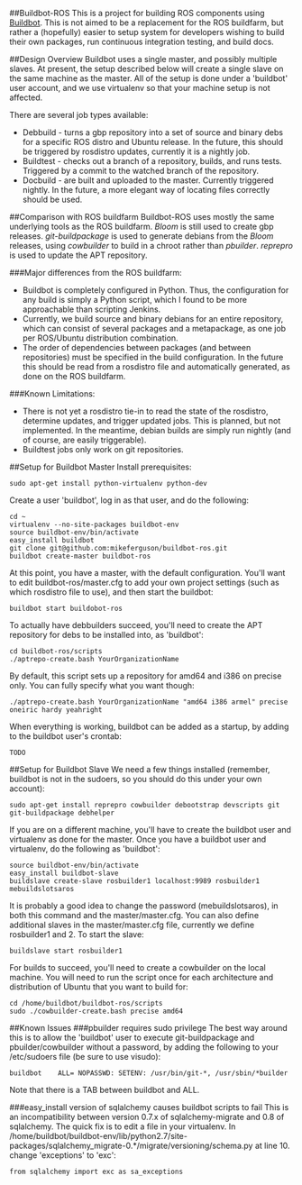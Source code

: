 ##Buildbot-ROS
This is a project for building ROS components using [Buildbot](http://buildbot.net/). This is not
aimed to be a replacement for the ROS buildfarm, but rather a (hopefully) easier to setup system
for developers wishing to build their own packages, run continuous integration testing, and build
docs.

##Design Overview
Buildbot uses a single master, and possibly multiple slaves. At present, the setup described below
will create a single slave on the same machine as the master. All of the setup is done under a
'buildbot' user account, and we use virtualenv so that your machine setup is not affected.

There are several job types available:
 * Debbuild - turns a gbp repository into a set of source and binary debs for a specific ROS distro
   and Ubuntu release. In the future, this should be triggered by rosdistro updates, currently it
   is a nightly job.
 * Buildtest - checks out a branch of a repository, builds, and runs tests. Triggered by a commit
   to the watched branch of the repository.
 * Docbuild - are built and uploaded to the master. Currently triggered nightly. In the future, a
   more elegant way of locating files correctly should be used.

##Comparison with ROS buildfarm
Buildbot-ROS uses mostly the same underlying tools as the ROS buildfarm. _Bloom_ is still used to
create gbp releases. _git-buildpackage_ is used to generate debians from the _Bloom_ releases,
using _cowbuilder_ to build in a chroot rather than _pbuilder_. _reprepro_ is used to update the
APT repository.

###Major differences from the ROS buildfarm:
 * Buildbot is completely configured in Python. Thus, the configuration for any build is simply a
   Python script, which I found to be more approachable than scripting Jenkins.
 * Currently, we build source and binary debians for an entire repository, which can consist of
   several packages and a metapackage, as one job per ROS/Ubuntu distribution combination.
 * The order of dependencies between packages (and between repositories) must be specified in the
   build configuration. In the future this should be read from a rosdistro file and automatically
   generated, as done on the ROS buildfarm.

###Known Limitations:
 * There is not yet a rosdistro tie-in to read the state of the rosdistro, determine updates, and
   trigger updated jobs. This is planned, but not implemented. In the meantime, debian builds are
   simply run nightly (and of course, are easily triggerable).
 * Buildtest jobs only work on git repositories.

##Setup for Buildbot Master
Install prerequisites:

    sudo apt-get install python-virtualenv python-dev

Create a user 'buildbot', log in as that user, and do the following:

    cd ~
    virtualenv --no-site-packages buildbot-env
    source buildbot-env/bin/activate
    easy_install buildbot
    git clone git@github.com:mikeferguson/buildbot-ros.git
    buildbot create-master buildbot-ros

At this point, you have a master, with the default configuration. You'll want to edit
buildbot-ros/master.cfg to add your own project settings (such as which rosdistro file to use),
and then start the buildbot:

    buildbot start buildobot-ros

To actually have debbuilders succeed, you'll need to create the APT repository for debs to be
installed into, as 'buildbot':

    cd buildbot-ros/scripts
    ./aptrepo-create.bash YourOrganizationName

By default, this script sets up a repository for amd64 and i386 on precise only. You can fully
specify what you want though:

    ./aptrepo-create.bash YourOrganizationName "amd64 i386 armel" precise oneiric hardy yeahright

When everything is working, buildbot can be added as a startup, by adding to the buildbot user's
crontab:

    TODO

##Setup for Buildbot Slave
We need a few things installed (remember, buildbot is not in the sudoers, so you should do this
under your own account):

    sudo apt-get install reprepro cowbuilder debootstrap devscripts git git-buildpackage debhelper

If you are on a different machine, you'll have to create the buildbot user and virtualenv as done
for the master. Once you have a buildbot user and virtualenv, do the following as 'buildbot':

    source buildbot-env/bin/activate
    easy_install buildbot-slave
    buildslave create-slave rosbuilder1 localhost:9989 rosbuilder1 mebuildslotsaros

It is probably a good idea to change the password (mebuildslotsaros), in both this command and the
master/master.cfg. You can also define additional slaves in the master/master.cfg file, currently
we define rosbuilder1 and 2. To start the slave:

    buildslave start rosbuilder1

For builds to succeed, you'll need to create a cowbuilder on the local machine. You will need to
run the script once for each architecture and distribution of Ubuntu that you want to build for:

    cd /home/buildbot/buildbot-ros/scripts
    sudo ./cowbuilder-create.bash precise amd64

##Known Issues
###pbuilder requires sudo privilege
The best way around this is to allow the 'buildbot' user to execute git-buildpackage and
pbuilder/cowbuilder without a password, by adding the following to your /etc/sudoers file
(be sure to use visudo):

    buildbot    ALL= NOPASSWD: SETENV: /usr/bin/git-*, /usr/sbin/*builder

Note that there is a TAB between buildbot and ALL.

###easy_install version of sqlalchemy causes buildbot scripts to fail
This is an incompatibility between version 0.7.x of sqlalchemy-migrate and 0.8 of sqlalchemy. The
quick fix is to edit a file in your virtualenv. In
/home/buildbot/buildbot-env/lib/python2.7/site-packages/sqlalchemy_migrate-0.*/migrate/versioning/schema.py
at line 10. change 'exceptions' to 'exc':

    from sqlalchemy import exc as sa_exceptions

